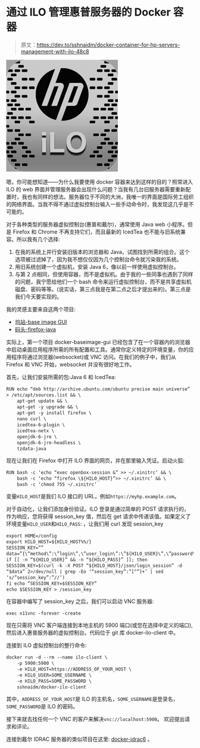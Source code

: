 # 通过 ILO 管理惠普服务器的 Docker 容器

> 原文：<https://dev.to/sshnaidm/docker-container-for-hp-servers-management-with-ilo-48c8>

[![HP ILO](img/f3b53cdeb89d495772d514ef80b58cb7.png)](https://res.cloudinary.com/practicaldev/image/fetch/s--fQFpMMlJ--/c_limit%2Cf_auto%2Cfl_progressive%2Cq_auto%2Cw_880/http://dev-random.net/wp-content/uploads/2015/06/ilo.png)

嗯，你可能想知道——为什么我要使用 docker 容器来达到这样的目的？照常进入 ILO 的 web 界面并管理服务器会出现什么问题？当我有几台旧服务器需要重新配置时，我也有同样的想法。服务器位于不同的大洲，我唯一的界面是国际劳工组织的网络界面。当我不得不通过虚拟控制台输入一些手动命令时，我发现这几乎是不可能的。

对于各种类型的服务器虚拟控制台(惠普和戴尔)，通常使用 Java web 小程序。但是 Firefox 和 Chrome 不再支持它们，而且最新的 IcedTea 也不能与旧系统兼容。所以我有几个选择:

1.  在我的系统上并行安装旧版本的浏览器和 Java，试图找到所需的组合。这个选项被过滤掉了，因为我不想仅仅因为几个控制台命令就污染我的系统。
2.  用旧系统创建一个虚拟机，安装 Java 6，像以前一样使用虚拟控制台。
3.  与第 2 点相同，但使用容器，而不是虚拟机。由于我的一些同事也遇到了同样的问题，我宁愿给他们一个 bash 命令来运行虚拟控制台，而不是共享虚拟机磁盘、密码等等。(说实话，第三点我是在第二点之后才提出来的)。第三点是我们今天要实现的。

我的灵感主要来自这两个项目:

*   [坞站-base image GUI](https://github.com/jlesage/docker-baseimage-gui)
*   [码头-firefox-java](https://github.com/ktelep/docker-firefox-java)

实际上，第一个项目 docker-baseimage-gui 已经包含了在一个容器内的浏览器中启动桌面应用程序所需的所有配置和工具。通常你定义特定的环境变量，你的应用程序将通过浏览器(websocket)或 VNC 访问。在我们的例子中，我们从 Firefox 和 VNC 开始，websocket 并没有很好地工作。

首先，让我们安装所需的包:Java 6 和 IcedTea:

```
RUN echo “deb http://archive.ubuntu.com/ubuntu precise main universe” > /etc/apt/sources.list && \
    apt-get update && \
    apt-get -y upgrade && \
    apt-get -y install firefox \
    nano curl \
    icedtea-6-plugin \
    icedtea-netx \
    openjdk-6-jre \
    openjdk-6-jre-headless \
    tzdata-java 
```

现在让我们在 Firefox 中打开 ILO 界面的网页，并在那里输入凭证。启动火狐:

```
RUN bash -c ‘echo “exec openbox-session &” >> ~/.xinitrc’ && \
    bash -c ‘echo “firefox \${HILO_HOST}”>> ~/.xinitrc’ && \
    bash -c ‘chmod 755 ~/.xinitrc’ 
```

变量`HILO_HOST`是我们 ILO 接口的 URL，例如`https://myhp.example.com`。

对于自动化，让我们添加身份验证。ILO 登录是通过简单的 POST 请求执行的，作为响应，您将获得 session_key 值，然后在 get 请求中传递该值。如果定义了环境变量`HILO_USER`和`HILO_PASS`:
，让我们用 curl 发现 session_key

```
export HOME=/config
export HILO_HOST=${HILO_HOST%%/}
SESSION_KEY=””
data=”{\”method\”:\”login\”,\”user_login\”:\”${HILO_USER}\”,\”password\”:\”${HILO_PASS}\”}”
if [[ -n “${HILO_USER}” && -n “${HILO_PASS}” ]]; then SESSION_KEY=$(curl -k -X POST “${HILO_HOST}/json/login_session” -d “$data” 2>/dev/null | grep -Eo ‘“session_key”:”[^”]+’ | sed ‘s/”session_key”:”//’)
fi echo “SESSION_KEY=$SESSION_KEY”
echo $SESSION_KEY > /session_key 
```

在容器中编写了 session_key 之后，我们可以启动 VNC 服务器:

```
exec x11vnc -forever -create 
```

现在只需将 VNC 客户端连接到本地主机的 5900 端口(或您在选择中定义的端口),然后进入惠普服务器的虚拟控制台。代码位于 git 库 docker-ilo-client 中。

连接到 ILO 虚拟控制台的整行命令:

```
docker run -d --rm --name ilo-client \
    -p 5900:5900 \
    -e HILO_HOST=https://ADDRESS_OF_YOUR_HOST \
    -e HILO_USER=SOME_USERNAME \
    -e HILO_PASS=SOME_PASSWORD \
    sshnaidm/docker-ilo-client 
```

其中，`ADDRESS_OF_YOUR_HOST`是 ILO 的主机名，`SOME_USERNAME`是登录名，`SOME_PASSWORD`是 ILO 的密码。

接下来就去找任何一个 VNC 的客户来解决`vnc://localhost:5900`。
欢迎提出请求和评论。

连接到戴尔 IDRAC 服务器的类似项目在这里: [docker-idrac6](https://github.com/DomiStyle/docker-idrac6) 。